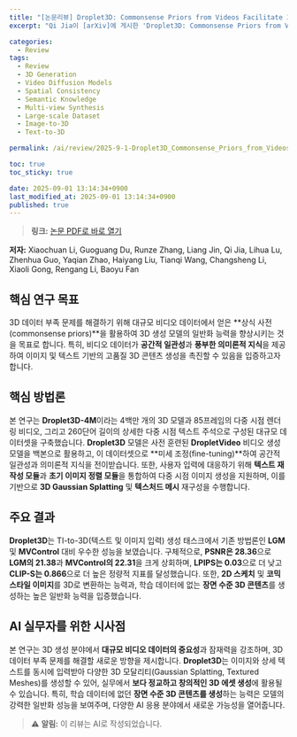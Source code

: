 ```yaml
---
title: "[논문리뷰] Droplet3D: Commonsense Priors from Videos Facilitate 3D Generation"
excerpt: "Qi Jia이 [arXiv]에 게시한 'Droplet3D: Commonsense Priors from Videos Facilitate 3D Generation' 논문에 대한 자세한 리뷰입니다."

categories:
  - Review
tags:
  - Review
  - 3D Generation
  - Video Diffusion Models
  - Spatial Consistency
  - Semantic Knowledge
  - Multi-view Synthesis
  - Large-scale Dataset
  - Image-to-3D
  - Text-to-3D

permalink: /ai/review/2025-9-1-Droplet3D_Commonsense_Priors_from_Videos_Facilitate_3D_Generation/

toc: true
toc_sticky: true

date: 2025-09-01 13:14:34+0900
last_modified_at: 2025-09-01 13:14:34+0900
published: true
---
```

> **링크:** [논문 PDF로 바로 열기](https://arxiv.org/abs/2508.20470)

**저자:** Xiaochuan Li, Guoguang Du, Runze Zhang, Liang Jin, Qi Jia, Lihua Lu, Zhenhua Guo, Yaqian Zhao, Haiyang Liu, Tianqi Wang, Changsheng Li, Xiaoli Gong, Rengang Li, Baoyu Fan



## 핵심 연구 목표
3D 데이터 부족 문제를 해결하기 위해 대규모 비디오 데이터에서 얻은 **상식 사전(commonsense priors)**을 활용하여 3D 생성 모델의 일반화 능력을 향상시키는 것을 목표로 합니다. 특히, 비디오 데이터가 **공간적 일관성**과 **풍부한 의미론적 지식**을 제공하여 이미지 및 텍스트 기반의 고품질 3D 콘텐츠 생성을 촉진할 수 있음을 입증하고자 합니다.

## 핵심 방법론
본 연구는 **Droplet3D-4M**이라는 4백만 개의 3D 모델과 85프레임의 다중 시점 렌더링 비디오, 그리고 260단어 길이의 상세한 다중 시점 텍스트 주석으로 구성된 대규모 데이터셋을 구축했습니다. **Droplet3D** 모델은 사전 훈련된 **DropletVideo** 비디오 생성 모델을 백본으로 활용하고, 이 데이터셋으로 **미세 조정(fine-tuning)**하여 공간적 일관성과 의미론적 지식을 전이받습니다. 또한, 사용자 입력에 대응하기 위해 **텍스트 재작성 모듈**과 **초기 이미지 정렬 모듈**을 통합하여 다중 시점 이미지 생성을 지원하며, 이를 기반으로 **3D Gaussian Splatting** 및 **텍스처드 메시** 재구성을 수행합니다.

## 주요 결과
**Droplet3D**는 TI-to-3D(텍스트 및 이미지 입력) 생성 태스크에서 기존 방법론인 **LGM** 및 **MVControl** 대비 우수한 성능을 보였습니다. 구체적으로, **PSNR은 28.36**으로 **LGM의 21.38**과 **MVControl의 22.31**을 크게 상회하며, **LPIPS는 0.03**으로 더 낮고 **CLIP-S는 0.866**으로 더 높은 정량적 지표를 달성했습니다. 또한, **2D 스케치** 및 **코믹 스타일 이미지**를 3D로 변환하는 능력과, 학습 데이터에 없는 **장면 수준 3D 콘텐츠**를 생성하는 높은 일반화 능력을 입증했습니다.

## AI 실무자를 위한 시사점
본 연구는 3D 생성 분야에서 **대규모 비디오 데이터의 중요성**과 잠재력을 강조하며, 3D 데이터 부족 문제를 해결할 새로운 방향을 제시합니다. **Droplet3D**는 이미지와 상세 텍스트를 동시에 입력받아 다양한 3D 모달리티(Gaussian Splatting, Textured Meshes)를 생성할 수 있어, 실무에서 **보다 정교하고 창의적인 3D 에셋 생성**에 활용될 수 있습니다. 특히, 학습 데이터에 없던 **장면 수준 3D 콘텐츠를 생성**하는 능력은 모델의 강력한 일반화 성능을 보여주며, 다양한 AI 응용 분야에서 새로운 가능성을 열어줍니다.

> ⚠️ **알림:** 이 리뷰는 AI로 작성되었습니다.